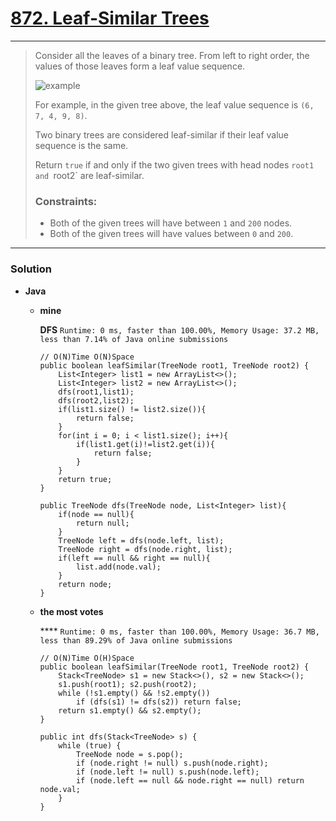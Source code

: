 # [872. Leaf-Similar Trees](https://leetcode.com/problems/leaf-similar-trees/)
---

> Consider all the leaves of a binary tree.  From left to right order, the values of those leaves form a leaf value sequence.
>
> ![example](https://s3-lc-upload.s3.amazonaws.com/uploads/2018/07/16/tree.png)
>
> For example, in the given tree above, the leaf value sequence is `(6, 7, 4, 9, 8)`.
>
> Two binary trees are considered leaf-similar if their leaf value sequence is the same.
>
> Return `true` if and only if the two given trees with head nodes `root1 and `root2` are leaf-similar.
>
>
>
> ### Constraints:
> * Both of the given trees will have between `1` and `200` nodes.
> * Both of the given trees will have values between `0` and `200`.

---

### Solution
* **Java**
  * **mine**
    
    **DFS** `Runtime: 0 ms, faster than 100.00%, Memory Usage: 37.2 MB, less than 7.14% of Java online submissions`
    ```
    // O(N)Time O(N)Space
    public boolean leafSimilar(TreeNode root1, TreeNode root2) {
        List<Integer> list1 = new ArrayList<>();
        List<Integer> list2 = new ArrayList<>();
        dfs(root1,list1);
        dfs(root2,list2);
        if(list1.size() != list2.size()){
            return false;
        }
        for(int i = 0; i < list1.size(); i++){
            if(list1.get(i)!=list2.get(i)){
                return false;
            }
        }
        return true;
    }

    public TreeNode dfs(TreeNode node, List<Integer> list){
        if(node == null){
            return null;
        }
        TreeNode left = dfs(node.left, list);
        TreeNode right = dfs(node.right, list);
        if(left == null && right == null){
            list.add(node.val);
        }
        return node;
    }
    ```
  * **the most votes**
  
    **** `Runtime: 0 ms, faster than 100.00%, Memory Usage: 36.7 MB, less than 89.29% of Java online submissions`
    ```
    // O(N)Time O(H)Space
    public boolean leafSimilar(TreeNode root1, TreeNode root2) {
        Stack<TreeNode> s1 = new Stack<>(), s2 = new Stack<>();
        s1.push(root1); s2.push(root2);
        while (!s1.empty() && !s2.empty())
            if (dfs(s1) != dfs(s2)) return false;
        return s1.empty() && s2.empty();
    }

    public int dfs(Stack<TreeNode> s) {
        while (true) {
            TreeNode node = s.pop();
            if (node.right != null) s.push(node.right);
            if (node.left != null) s.push(node.left);
            if (node.left == null && node.right == null) return node.val;
        }
    }  
    ```
